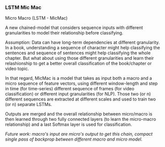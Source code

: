 ### LSTM Mic Mac
Micro Macro (LSTM - MicMac)

A new chained-model that considers sequence inputs with different granularities to model their relationship before classifying.

Assumption: Data can have long-term dependencies at different granularity. In a book, understanding a sequence of character might help classifying the sentences and sequence of sentences might help classifying the whole chapter. But what about using those different granularities and learn their relashionship to get a better overall classification of the book/chapter or video topic.

In that regard, MicMac is a model that takes as input both a macro and a micro sequence of feature vectors, using different window-length and step in time (for time-series) different sequence of frames (for video classification) or different input granularities (for NLP). Those two (or n) different sequences are extracted at different scales and used to train two (or n) separate LSTMs. 

Outputs are merged and the overall relationship between micro/macro is then learned through two fully connected layers (to learn the micro-macro relationship) and a last Softmax layer is used for classification.

<i> Future work: macro's input are micro's output to get this chain, compact single pass of backprop between different macro and micro model. </i>
